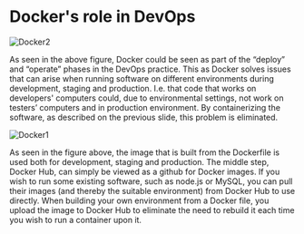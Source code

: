 # Docker's role in DevOps

![Docker2](/images/2.png)

As seen in the above figure, Docker could be seen as part of the “deploy” and “operate” phases in the DevOps practice. This as Docker solves issues that can arise when running software on different environments during development, staging and production. I.e. that code that works on developers' computers could, due to environmental settings, not work on testers’ computers and in production environment. By containerizing the software, as described on the previous slide, this problem is eliminated.

![Docker1](/images/3.png)

As seen in the figure above, the image that is built from the Dockerfile is used both for development, staging and production. The middle step, Docker Hub, can simply be viewed as a github for Docker images. If you wish to run some existing software, such as node.js or MySQL, you can pull their images (and thereby the suitable environment) from Docker Hub to use directly. When building your own environment from a Docker file, you upload the image to Docker Hub to eliminate the need to rebuild it each time you wish to run a container upon it.

